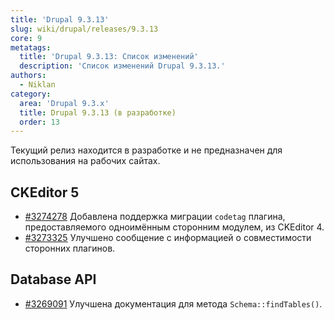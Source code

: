 ```yaml
---
title: 'Drupal 9.3.13'
slug: wiki/drupal/releases/9.3.13
core: 9
metatags:
  title: 'Drupal 9.3.13: Список изменений'
  description: 'Список изменений Drupal 9.3.13.'
authors:
  - Niklan
category:
  area: 'Drupal 9.3.x'
  title: Drupal 9.3.13 (в разработке)
  order: 13
---
```


<Aside type="warning">

Текущий релиз находится в разработке и не предназначен для использования на рабочих сайтах.

</Aside>

## CKEditor 5

- [#3274278](https://www.drupal.org/node/3274278) Добавлена поддержка миграции `codetag` плагина, предоставляемого одноимённым сторонним модулем, из CKEditor 4.
- [#3273325](https://www.drupal.org/node/3273325) Улучшено сообщение с информацией о совместимости сторонних плагинов.

## Database API

- [#3269091](https://www.drupal.org/node/3269091) Улучшена документация для метода `Schema::findTables()`.